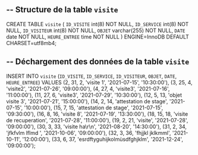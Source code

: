-- Structure de la table `visite`
--

CREATE TABLE `visite` (
  `ID_VISITE` int(8) NOT NULL,
  `ID_SERVICE` int(8) NOT NULL,
  `ID_VISITEUR` int(8) NOT NULL,
  `OBJET` varchar(255) NOT NULL,
  `DATE` date NOT NULL,
  `HEURE_ENTREE` time NOT NULL
) ENGINE=InnoDB DEFAULT CHARSET=utf8mb4;

-- Déchargement des données de la table `visite`
--

INSERT INTO `visite` (`ID_VISITE`, `ID_SERVICE`, `ID_VISITEUR`, `OBJET`, `DATE`, `HEURE_ENTREE`) VALUES
(2, 31, 2, 'visite 1', '2021-07-15', '10:30:00'),
(3, 25, 4, 'visite2', '2021-07-26', '09:00:00'),
(4, 27, 4, 'visite3', '2021-07-16', '11:00:00'),
(11, 27, 6, 'visite3', '2021-07-29', '10:30:00'),
(12, 5, 13, 'objet visite 3', '2021-07-21', '15:00:00'),
(14, 2, 14, 'attestation de stage', '2021-07-15', '10:00:00'),
(15, 7, 15, 'attestation de stage', '2021-07-15', '09:30:00'),
(16, 8, 16, 'visite 8', '2021-07-19', '13:30:00'),
(18, 15, 18, 'visite de recuperation', '2021-07-28', '11:00:00'),
(19, 2, 21, 'visite', '2021-07-28', '09:00:00'),
(30, 3, 33, 'visite ha\r\n', '2021-08-20', '14:30:00'),
(31, 2, 34, 'jfkfvlm lflmd ', '2021-10-06', '09:00:00'),
(32, 3, 36, 'fhjjkl jklkmml', '2021-10-11', '12:00:00'),
(33, 6, 37, 'esrdftyguhijkolmùsdfghjklm', '2021-12-24', '09:00:00');
